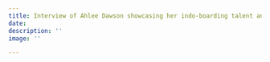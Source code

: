 ```yaml
---
title: Interview of Ahlee Dawson showcasing her indo-boarding talent and workshop
date: 
description: ''
image: ''

---
```

